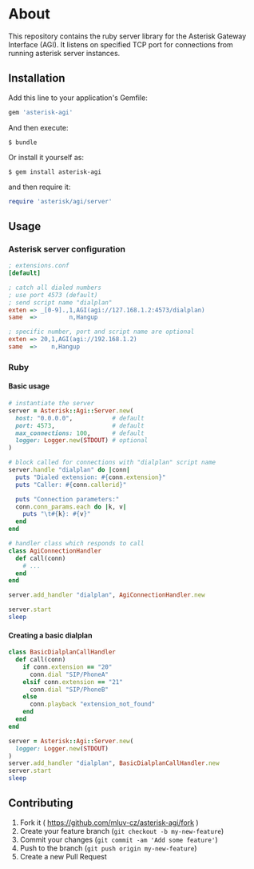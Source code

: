 # About

This repository contains the ruby server library for the Asterisk Gateway Interface (AGI).
It listens on specified TCP port for connections from running asterisk server instances.

## Installation

Add this line to your application's Gemfile:

```ruby
gem 'asterisk-agi'
```

And then execute:

    $ bundle

Or install it yourself as:

    $ gem install asterisk-agi

and then require it:

```ruby
require 'asterisk/agi/server'
```

## Usage

### Asterisk server configuration

```ini
; extensions.conf
[default]

; catch all dialed numbers
; use port 4573 (default)
; send script name "dialplan"
exten => _[0-9].,1,AGI(agi://127.168.1.2:4573/dialplan)
same  =>         n,Hangup

; specific number, port and script name are optional
exten => 20,1,AGI(agi://192.168.1.2)
same  =>    n,Hangup
```

### Ruby

#### Basic usage

```ruby
# instantiate the server
server = Asterisk::Agi::Server.new(
  host: "0.0.0.0",           # default
  port: 4573,                # default
  max_connections: 100,      # default
  logger: Logger.new(STDOUT) # optional
)

# block called for connections with "dialplan" script name
server.handle "dialplan" do |conn|
  puts "Dialed extension: #{conn.extension}"
  puts "Caller: #{conn.callerid}"

  puts "Connection parameters:"
  conn.conn_params.each do |k, v|
    puts "\t#{k}: #{v}"
  end
end

# handler class which responds to call
class AgiConnectionHandler
  def call(conn)
    # ...
  end
end

server.add_handler "dialplan", AgiConnectionHandler.new

server.start
sleep
```

#### Creating a basic dialplan

```ruby
class BasicDialplanCallHandler
  def call(conn)
    if conn.extension == "20"
      conn.dial "SIP/PhoneA"
    elsif conn.extension == "21"
      conn.dial "SIP/PhoneB"
    else
      conn.playback "extension_not_found"
    end
  end
end

server = Asterisk::Agi::Server.new(
  logger: Logger.new(STDOUT)
)
server.add_handler "dialplan", BasicDialplanCallHandler.new
server.start
sleep
```

## Contributing

1. Fork it ( https://github.com/mluv-cz/asterisk-agi/fork )
2. Create your feature branch (`git checkout -b my-new-feature`)
3. Commit your changes (`git commit -am 'Add some feature'`)
4. Push to the branch (`git push origin my-new-feature`)
5. Create a new Pull Request
